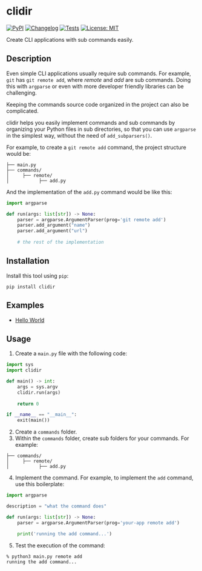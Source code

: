 # clidir

[![PyPI](https://img.shields.io/pypi/v/clidir.svg)](https://pypi.org/project/clidir/)
[![Changelog](https://img.shields.io/github/v/release/isacben/clidir?include_prereleases&label=changelog)](https://github.com/isacben/clidir/releases)
[![Tests](https://github.com/isacben/clidir/workflows/Test/badge.svg)](https://github.com/isacben/clidir/actions?query=workflow%3ATest)
[![License: MIT](https://img.shields.io/badge/License-MIT-yellow.svg)](https://github.com/isacben/clidir/blob/master/LICENSE)

Create CLI applications with sub commands easily.

## Description

Even simple CLI applications usually require sub commands. For example, `git` has `git remote add`, where *remote* and *add* are sub commands. Doing this with `argparse` or even with more developer friendly libraries can be challenging.

Keeping the commands source code organized in the project can also be complicated.

clidir helps you easily implement commands and sub commands by organizing your Python files in sub directories, so that you can use `argparse` in the simplest way, without the need of `add_subparsers()`.

For example, to create a `git remote add` command, the project structure would be:

```
├── main.py
├── commands/
│     ├── remote/
│           ├── add.py
```

And the implementation of the `add.py` command would be like this:

```python
import argparse

def run(args: list[str]) -> None:
    parser = argparse.ArgumentParser(prog='git remote add')
    parser.add_argument("name")
    parser.add_argument("url")
    
    # the rest of the implementation
```

## Installation

Install this tool using `pip`:

```
pip install clidir
```

## Examples

* [Hello World](https://github.com/isacben/clidir-hello-world)

## Usage

1. Create a `main.py` file with the following code:

```python
import sys
import clidir

def main() -> int:
    args = sys.argv
    clidir.run(args)
    
    return 0

if __name__ == "__main__":
    exit(main())
```

2. Create a `commands` folder.
3. Within the `commands` folder, create sub folders for your commands. For example:

```
├── commands/
│     ├── remote/
│           ├── add.py
```

4. Implement the command. For example, to implement the `add` command, use this boilerplate:

```python
import argparse

description = "what the command does"

def run(args: list[str]) -> None:
    parser = argparse.ArgumentParser(prog='your-app remote add')

    print('running the add command...')
```

5. Test the execution of the command:

```shell
% python3 main.py remote add      
running the add command...
```